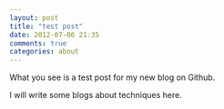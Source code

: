 ```yaml
---
layout: post
title: "test post"
date: 2012-07-06 21:35
comments: true
categories: about
---
```

What you see is a test post for my new blog on Github.

I will write some blogs about techniques here.